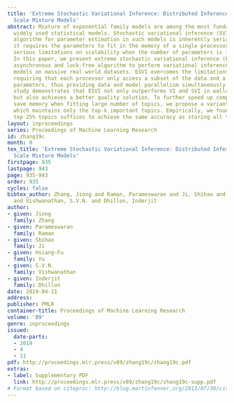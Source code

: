 ```yaml
---
title: 'Extreme Stochastic Variational Inference: Distributed Inference for Large
  Scale Mixture Models'
abstract: Mixture of exponential family models are among the most fundamental and
  widely used statistical models. Stochastic variational inference (SVI), the state-of-the-art
  algorithm for parameter estimation in such models is inherently serial. Moreover,
  it requires the parameters to fit in the memory of a single processor; this poses
  serious limitations on scalability when the number of parameters is in billions.
  In this paper, we present extreme stochastic variational inference (ESVI), a distributed,
  asynchronous and lock-free algorithm to perform variational inference for mixture
  models on massive real world datasets. ESVI overcomes the limitations of SVI by
  requiring that each processor only access a subset of the data and a subset of the
  parameters, thus providing data and model parallelism simultaneously. Our empirical
  study demonstrates that ESVI not only outperforms VI and SVI in wallclock-time,
  but also achieves a better quality solution. To further speed up computation and
  save memory when fitting large number of topics, we propose a variant ESVI-TOPK
  which maintains only the top-k important topics. Empirically, we found that using
  top 25% topics suffices to achieve the same accuracy as storing all the topics.
layout: inproceedings
series: Proceedings of Machine Learning Research
id: zhang19c
month: 0
tex_title: 'Extreme Stochastic Variational Inference: Distributed Inference for Large
  Scale Mixture Models'
firstpage: 935
lastpage: 943
page: 935-943
order: 935
cycles: false
bibtex_author: Zhang, Jiong and Raman, Parameswaran and Ji, Shihao and Yu, Hsiang-Fu
  and Vishwanathan, S.V.N. and Dhillon, Inderjit
author:
- given: Jiong
  family: Zhang
- given: Parameswaran
  family: Raman
- given: Shihao
  family: Ji
- given: Hsiang-Fu
  family: Yu
- given: S.V.N.
  family: Vishwanathan
- given: Inderjit
  family: Dhillon
date: 2019-04-11
address: 
publisher: PMLR
container-title: Proceedings of Machine Learning Research
volume: '89'
genre: inproceedings
issued:
  date-parts:
  - 2019
  - 4
  - 11
pdf: http://proceedings.mlr.press/v89/zhang19c/zhang19c.pdf
extras:
- label: Supplementary PDF
  link: http://proceedings.mlr.press/v89/zhang19c/zhang19c-supp.pdf
# Format based on citeproc: http://blog.martinfenner.org/2013/07/30/citeproc-yaml-for-bibliographies/
---
```

